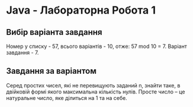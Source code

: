 # Java - Лабораторна Робота 1

## Вибір варіанта завдання

Номер у списку - 57, всього варіантів - 10, отже:
57 mod 10 = 7.
Варіант завдання - 7.

## Завдання за варіантом

Серед простих чисел, які не перевищують заданий n, знайти таке, в двійковій формі якого максимальна кількість нулів. Просте число – це натуральне число, яке ділиться на 1 та на себе.


